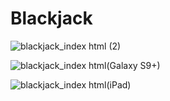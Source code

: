 # Blackjack

![blackjack_index html (2)](https://github.com/randjelovic-jelena/Blackjack/assets/125824089/560417a4-3645-4a18-b673-fbc6256c090e)

![blackjack_index html(Galaxy S9+)](https://github.com/randjelovic-jelena/Blackjack/assets/125824089/e889ebc8-0069-43fc-945b-3d4a170c85b7)

![blackjack_index html(iPad)](https://github.com/randjelovic-jelena/Blackjack/assets/125824089/4b44ecd2-3785-4434-baeb-86969f55caae)

